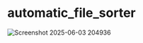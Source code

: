 # automatic_file_sorter

![Screenshot 2025-06-03 204936](https://github.com/user-attachments/assets/2a50a58e-624a-4876-b784-ac170aa665eb)
